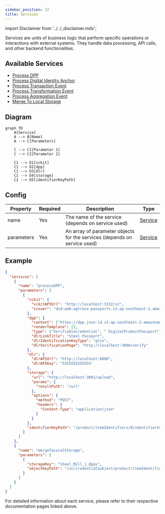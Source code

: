 ```yaml
---
sidebar_position: 22
title: Services
---
```


import Disclaimer from '../../\_disclaimer.mdx';

<Disclaimer />
<!-- TODO: Implement Process Object event -->
Services are units of business logic that perform specific operations or interactions with external systems. They handle data processing, API calls, and other backend functionalities.

## Available Services

<!-- TODO: Implement processConformityCredential service -->

- [Process DPP](./process-dpp)
- [Process Digital Identity Anchor](./process-digital-identity-anchor)
- [Process Transaction Event](./process-transaction-event)
- [Process Transformation Event](./process-transformation-event)
- [Process Aggregation Event](./process-aggregation-event)
- [Merge To Local Storage](./merge-to-local-storage)

## Diagram

```mermaid
graph TD
    A[Service]
    A --> B[Name]
    A --> C[Parameters]

    C --> C1[Parameter 1]
    C --> C2[Parameter 2]

    C1 --> D1[vckit]
    C1 --> D2[dpp]
    C1 --> D3[dlr]
    C1 --> D4[storage]
    C1 --> D5[identifierKeyPath]
```

## Config

| Property   | Required | Description                                                              | Type                           |
| ---------- | -------- | ------------------------------------------------------------------------ | ------------------------------ |
| name       | Yes      | The name of the service (depends on service used)                        | [Service](#available-services) |
| parameters | Yes      | An array of parameter objects for the services (depends on service used) | [Service](#available-services) |

## Example

```json
{
  "services": [
    {
      "name": "processDPP",
      "parameters": [
        {
          "vckit": {
            "vckitAPIUrl": "http://localhost:3332/v2",
            "issuer": "did:web:agtrace-passports.s3.ap-southeast-2.amazonaws.com"
          },
          "dpp": {
            "context": ["https://dpp-json-ld.s3.ap-southeast-2.amazonaws.com/dppld.json"],
            "renderTemplate": [],
            "type": ["VerifiableCredential", " DigitalProductPassport"],
            "dlrLinkTitle": "Steel Passport",
            "dlrIdentificationKeyType": "gtin",
            "dlrVerificationPage": "http://localhost:3000/verify"
          },
          "dlr": {
            "dlrAPIUrl": "http://localhost:8080",
            "dlrAPIKey": "5555555555555"
          },
          "storage": {
            "url": "http://localhost:3001/upload",
            "params": {
              "resultPath": "/url"
            },
            "options": {
              "method": "POST",
              "headers": {
                "Content-Type": "application/json"
              }
            }
          },
          "identifierKeyPath": "/product/itemIdentifiers/0/identifierValue"
        }
      ]
    },
    {
      "name": "mergeToLocalStorage",
      "parameters": [
        {
          "storageKey": "Steel_Mill_1_dpps",
          "objectKeyPath": "/vc/credentialSubject/product/itemIdentifiers/0/identifierValue"
        }
      ]
    }
  ]
}
```

For detailed information about each service, please refer to their respective documentation pages linked above.
